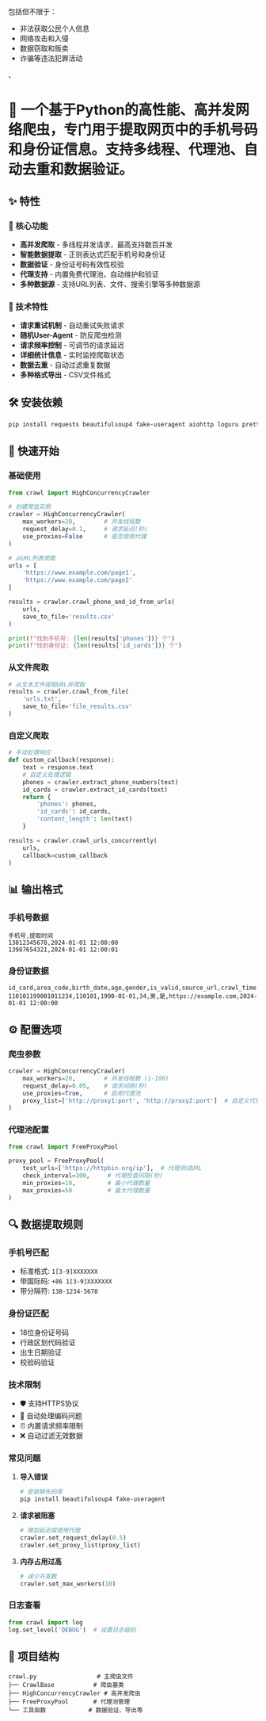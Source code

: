 包括但不限于：
- 非法获取公民个人信息
- 网络攻击和入侵
- 数据窃取和贩卖
- 诈骗等违法犯罪活动

、
# 🚀 一个基于Python的高性能、高并发网络爬虫，专门用于提取网页中的手机号码和身份证信息。支持多线程、代理池、自动去重和数据验证。

## ✨ 特性

### 🎯 核心功能
- **高并发爬取** - 多线程并发请求，最高支持数百并发
- **智能数据提取** - 正则表达式匹配手机号和身份证
- **数据验证** - 身份证号码有效性校验
- **代理支持** - 内置免费代理池，自动维护和验证
- **多种数据源** - 支持URL列表、文件、搜索引擎等多种数据源

### 🔧 技术特性
- **请求重试机制** - 自动重试失败请求
- **随机User-Agent** - 防反爬虫检测
- **请求频率控制** - 可调节的请求延迟
- **详细统计信息** - 实时监控爬取状态
- **数据去重** - 自动过滤重复数据
- **多种格式导出** - CSV文件格式

## 🛠 安装依赖

```bash
pip install requests beautifulsoup4 fake-useragent aiohttp loguru prettytable retrying
```

## 📖 快速开始

### 基础使用

```python
from crawl import HighConcurrencyCrawler

# 创建爬虫实例
crawler = HighConcurrencyCrawler(
    max_workers=20,        # 并发线程数
    request_delay=0.1,     # 请求延迟(秒)
    use_proxies=False      # 是否使用代理
)

# 从URL列表爬取
urls = [
    'https://www.example.com/page1',
    'https://www.example.com/page2'
]

results = crawler.crawl_phone_and_id_from_urls(
    urls, 
    save_to_file='results.csv'
)

print(f"找到手机号: {len(results['phones'])} 个")
print(f"找到身份证: {len(results['id_cards'])} 个")
```

### 从文件爬取

```python
# 从文本文件提取URL并爬取
results = crawler.crawl_from_file(
    'urls.txt', 
    save_to_file='file_results.csv'
)
```

### 自定义爬取

```python
# 手动处理响应
def custom_callback(response):
    text = response.text
    # 自定义处理逻辑
    phones = crawler.extract_phone_numbers(text)
    id_cards = crawler.extract_id_cards(text)
    return {
        'phones': phones,
        'id_cards': id_cards,
        'content_length': len(text)
    }

results = crawler.crawl_urls_concurrently(
    urls, 
    callback=custom_callback
)
```

## 📊 输出格式

### 手机号数据
```csv
手机号,提取时间
13812345678,2024-01-01 12:00:00
13987654321,2024-01-01 12:00:01
```

### 身份证数据
```csv
id_card,area_code,birth_date,age,gender,is_valid,source_url,crawl_time
110101199001011234,110101,1990-01-01,34,男,是,https://example.com,2024-01-01 12:00:00
```

## ⚙️ 配置选项

### 爬虫参数
```python
crawler = HighConcurrencyCrawler(
    max_workers=20,        # 并发线程数 (1-100)
    request_delay=0.05,    # 请求间隔(秒)
    use_proxies=True,      # 启用代理池
    proxy_list=['http://proxy1:port', 'http://proxy2:port']  # 自定义代理
)
```

### 代理池配置
```python
from crawl import FreeProxyPool

proxy_pool = FreeProxyPool(
    test_urls=['https://httpbin.org/ip'],  # 代理测试URL
    check_interval=300,     # 代理检查间隔(秒)
    min_proxies=10,         # 最小代理数量
    max_proxies=50          # 最大代理数量
)
```

## 🔍 数据提取规则

### 手机号匹配
- 标准格式: `1[3-9]XXXXXXX`
- 带国际码: `+86 1[3-9]XXXXXXX`
- 带分隔符: `138-1234-5678`

### 身份证匹配
- 18位身份证号码
- 行政区划代码验证
- 出生日期验证
- 校验码验证

### 技术限制
- 🛡️ 支持HTTPS协议
- 🔄 自动处理编码问题
- ⏰ 内置请求频率限制
- ❌ 自动过滤无效数据

### 常见问题

1. **导入错误**
   ```bash
   # 安装缺失的库
   pip install beautifulsoup4 fake-useragent
   ```

2. **请求被阻塞**
   ```python
   # 增加延迟或使用代理
   crawler.set_request_delay(0.5)
   crawler.set_proxy_list(proxy_list)
   ```

3. **内存占用过高**
   ```python
   # 减少并发数
   crawler.set_max_workers(10)
   ```

### 日志查看
```python
from crawl import log
log.set_level('DEBUG')  # 设置日志级别
```

## 📁 项目结构

```
crawl.py                 # 主爬虫文件
├── CrawlBase           # 爬虫基类
├── HighConcurrencyCrawler # 高并发爬虫
├── FreeProxyPool       # 代理池管理
└── 工具函数            # 数据验证、导出等
```
